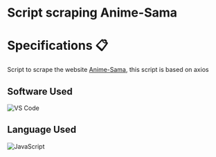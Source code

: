 <h1>Script scraping Anime-Sama</h1>

# Specifications 📋
Script to scrape the website <a href="https://anime-sama.fr">Anime-Sama</a>, this script is based on axios

## Software Used
![VS Code](https://img.shields.io/badge/VS_Code-007ACC?style=for-the-badge&logo=visual%20studio%20code&logoColor=white)

## Language Used
![JavaScript](https://img.shields.io/badge/javascript-%23323330.svg?style=for-the-badge&logo=javascript&logoColor=%23F7DF1E)